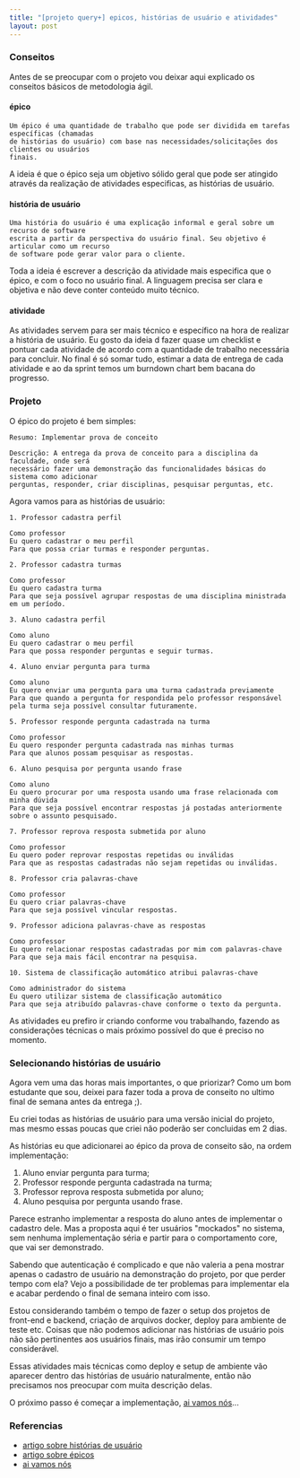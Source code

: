 ```yaml
---
title: "[projeto query+] epicos, histórias de usuário e atividades"
layout: post
---
```


### Conseitos

Antes de se preocupar com o projeto vou deixar aqui explicado os conseitos
básicos de metodologia ágil.

#### épico

```
Um épico é uma quantidade de trabalho que pode ser dividida em tarefas específicas (chamadas
de histórias do usuário) com base nas necessidades/solicitações dos clientes ou usuários
finais.
```

A ideia é que o épico seja um objetivo sólido geral que pode ser atingido
através da realização de atividades especificas, as histórias de usuário.

#### história de usuário

```
Uma história do usuário é uma explicação informal e geral sobre um recurso de software
escrita a partir da perspectiva do usuário final. Seu objetivo é articular como um recurso
de software pode gerar valor para o cliente.
```

Toda a ideia é escrever a descrição da atividade mais especifica que o épico,
e com o foco no usuário final. A linguagem precisa ser clara e objetiva e não
deve conter conteúdo muito técnico.

#### atividade

As atividades servem para ser mais técnico e específico na hora de realizar a
história de usuário. Eu gosto da ideia d fazer quase um checklist e pontuar cada
atividade de acordo com a quantidade de trabalho necessária para concluir.
No final é só somar tudo, estimar a data de entrega de cada atividade e ao
da sprint temos um burndown chart bem bacana do progresso.

### Projeto

O épico do projeto é bem simples:

```
Resumo: Implementar prova de conceito

Descrição: A entrega da prova de conceito para a disciplina da faculdade, onde será
necessário fazer uma demonstração das funcionalidades básicas do sistema como adicionar
perguntas, responder, criar disciplinas, pesquisar perguntas, etc.
```

Agora vamos para as histórias de usuário:

```
1. Professor cadastra perfil

Como professor
Eu quero cadastrar o meu perfil 
Para que possa criar turmas e responder perguntas.

2. Professor cadastra turmas

Como professor
Eu quero cadastra turma
Para que seja possível agrupar respostas de uma disciplina ministrada em um período.

3. Aluno cadastra perfil

Como aluno
Eu quero cadastrar o meu perfil 
Para que possa responder perguntas e seguir turmas.

4. Aluno enviar pergunta para turma

Como aluno
Eu quero enviar uma pergunta para uma turma cadastrada previamente
Para que quando a pergunta for respondida pelo professor responsável pela turma seja possível consultar futuramente.

5. Professor responde pergunta cadastrada na turma

Como professor
Eu quero responder pergunta cadastrada nas minhas turmas
Para que alunos possam pesquisar as respostas.

6. Aluno pesquisa por pergunta usando frase

Como aluno
Eu quero procurar por uma resposta usando uma frase relacionada com minha dúvida
Para que seja possível encontrar respostas já postadas anteriormente sobre o assunto pesquisado.

7. Professor reprova resposta submetida por aluno

Como professor
Eu quero poder reprovar respostas repetidas ou inválidas
Para que as respostas cadastradas não sejam repetidas ou inválidas.

8. Professor cria palavras-chave

Como professor
Eu quero criar palavras-chave
Para que seja possível vincular respostas.

9. Professor adiciona palavras-chave as respostas

Como professor
Eu quero relacionar respostas cadastradas por mim com palavras-chave
Para que seja mais fácil encontrar na pesquisa.

10. Sistema de classificação automático atribui palavras-chave

Como administrador do sistema
Eu quero utilizar sistema de classificação automático
Para que seja atribuído palavras-chave conforme o texto da pergunta.
```

As atividades eu prefiro ir criando conforme vou trabalhando, fazendo as
considerações técnicas o mais próximo possível do que é preciso no momento.

### Selecionando histórias de usuário

Agora vem uma das horas mais importantes, o que priorizar? Como um bom
estudante que sou, deixei para fazer toda a prova de conseito no ultimo
final de semana antes da entrega ;).

Eu criei todas as histórias de usuário para uma versão inicial do projeto,
mas mesmo essas poucas que criei não poderão ser concluidas em 2 dias.

As histórias eu que adicionarei ao épico da prova de conseito são, na ordem 
implementação:

1. Aluno enviar pergunta para turma;
2. Professor responde pergunta cadastrada na turma;
3. Professor reprova resposta submetida por aluno;
4. Aluno pesquisa por pergunta usando frase.

Parece estranho implementar a resposta do aluno antes de implementar o cadastro
dele. Mas a proposta aqui é ter usuários "mockados" no sistema, sem nenhuma
implementação séria e partir para o comportamento core, que vai ser demonstrado.

Sabendo que autenticação é complicado e que não valeria a pena mostrar apenas o
cadastro de usuário na demonstração do projeto, por que perder tempo com ela?
Vejo a possibilidade de ter problemas para implementar ela e acabar perdendo o
final de semana inteiro com isso.

Estou considerando também o tempo de fazer o setup dos projetos de front-end e
backend, criação de arquivos docker, deploy para ambiente de teste etc. Coisas que
não podemos adicionar nas histórias de usuário pois não são pertinentes aos
usuários finais, mas irão consumir um tempo considerável.

Essas atividades mais técnicas como deploy e setup de ambiente vão aparecer
dentro das histórias de usuário naturalmente, então não precisamos nos preocupar
com muita descrição delas.

O próximo passo é começar a implementação, [ai vamos nós]...
### Referencias 

+ [artigo sobre histórias de usuário]
+ [artigo sobre épicos]
+ [ai vamos nós]

[artigo sobre histórias de usuário]: https://www.atlassian.com/br/agile/project-management/user-stories
[artigo sobre épicos]: https://www.atlassian.com/br/agile/project-management/epics
[ai vamos nós]: https://www.youtube.com/watch?v=Kwrfc4HghBA
